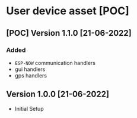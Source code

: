 # User device asset [POC]

## [POC] Version 1.1.0 [21-06-2022]
### Added
- `ESP-NOW` communication handlers
- gui handlers
- gps handlers

## Version 1.0.0 [21-06-2022]
- Initial Setup